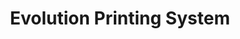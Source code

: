 ---
title: "Evolution Printing System"
url: /meadville/evolution-printing-system/
shop: Kopieren
---